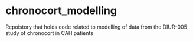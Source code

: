 # chronocort_modelling
Repoistory that holds code related to modelling of data from the DIUR-005 study of chronocort in CAH patients
